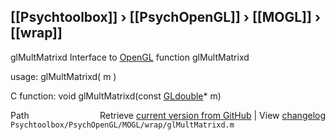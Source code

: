 ## [[Psychtoolbox]] &#8250; [[PsychOpenGL]] &#8250; [[MOGL]] &#8250; [[wrap]]

glMultMatrixd  Interface to [OpenGL](OpenGL) function glMultMatrixd  
  
usage:  glMultMatrixd( m )  
  
C function:  void glMultMatrixd(const [GLdouble](GLdouble)\* m)  




<div class="code_header" style="text-align:right;">
  <span style="float:left;">Path&nbsp;&nbsp;</span> <span class="counter">Retrieve <a href=
  "https://raw.github.com/Psychtoolbox-3/Psychtoolbox-3/beta/Psychtoolbox/PsychOpenGL/MOGL/wrap/glMultMatrixd.m">current version from GitHub</a> | View <a href=
  "https://github.com/Psychtoolbox-3/Psychtoolbox-3/commits/beta/Psychtoolbox/PsychOpenGL/MOGL/wrap/glMultMatrixd.m">changelog</a></span>
</div>
<div class="code">
  <code>Psychtoolbox/PsychOpenGL/MOGL/wrap/glMultMatrixd.m</code>
</div>

